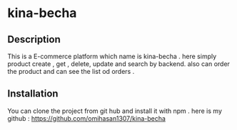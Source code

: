 # kina-becha

## Description

This is a E-commerce platform which name is kina-becha . here simply product create , get , delete, update and search by backend. also can order the product and can see the list od orders
.

## Installation

You can clone the project from git hub and install it with npm .
here is my github : https://github.com/omihasan1307/kina-becha
